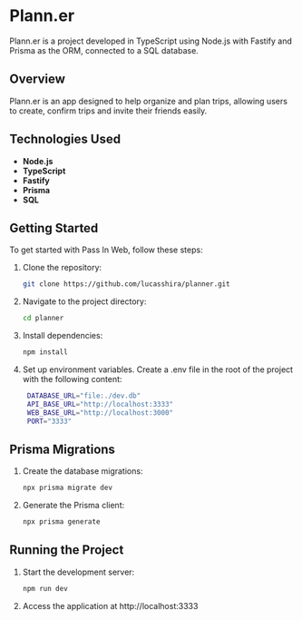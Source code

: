 # Plann.er

Plann.er is a project developed in TypeScript using Node.js with Fastify and Prisma as the ORM, connected to a SQL database.

## Overview

Plann.er is an app designed to help organize and plan trips, allowing users to create, confirm trips and invite their friends easily.

## Technologies Used

- **Node.js**
- **TypeScript**
- **Fastify**
- **Prisma**
- **SQL**


## Getting Started

To get started with Pass In Web, follow these steps:

1. Clone the repository:

   ```bash
   git clone https://github.com/lucasshira/planner.git
   ```
   
2. Navigate to the project directory:

   ```bash
   cd planner
   ```

3. Install dependencies:

   ```bash
   npm install
   ```

4. Set up environment variables. Create a .env file in the root of the project with the following content:

   ```bash
    DATABASE_URL="file:./dev.db"
    API_BASE_URL="http://localhost:3333"
    WEB_BASE_URL="http://localhost:3000"
    PORT="3333"
   ```

## Prisma Migrations

1. Create the database migrations:

   ```bash
   npx prisma migrate dev
   ```
   
2. Generate the Prisma client:

   ```bash
   npx prisma generate
   ```

## Running the Project

1. Start the development server:

   ```bash
   npm run dev
   ```

2. Access the application at http://localhost:3333


